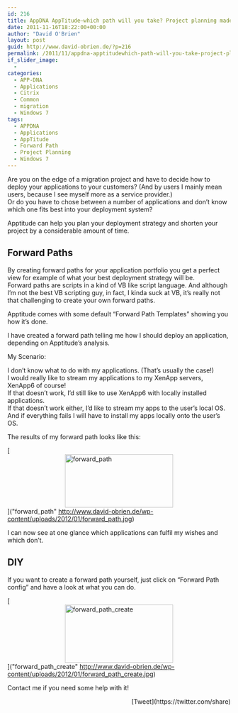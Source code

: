 ```yaml
---
id: 216
title: AppDNA AppTitude–which path will you take? Project planning made easy
date: 2011-11-16T18:22:00+00:00
author: "David O'Brien"
layout: post
guid: http://www.david-obrien.de/?p=216
permalink: /2011/11/appdna-apptitudewhich-path-will-you-take-project-planning-made-easy/
if_slider_image:
  - 
categories:
  - APP-DNA
  - Applications
  - Citrix
  - Common
  - migration
  - Windows 7
tags:
  - APPDNA
  - Applications
  - AppTitude
  - Forward Path
  - Project Planning
  - Windows 7
---
```

Are you on the edge of a migration project and have to decide how to deploy your applications to your customers? (And by users I mainly mean users, because I see myself more as a service provider.)   
Or do you have to chose between a number of applications and don’t know which one fits best into your deployment system?

Apptitude can help you plan your deployment strategy and shorten your project by a considerable amount of time.

## Forward Paths

By creating forward paths for your application portfolio you get a perfect view for example of what your best deployment strategy will be.   
Forward paths are scripts in a kind of VB like script language. And although I’m not the best VB scripting guy, in fact, I kinda suck at VB, it’s really not that challenging to create your own forward paths.

Apptitude comes with some default “Forward Path Templates” showing you how it’s done. 

I have created a forward path telling me how I should deploy an application, depending on Apptitude’s analysis. 

My Scenario:

I don’t know what to do with my applications. (That’s usually the case!)   
I would really like to stream my applications to my XenApp servers, XenApp6 of course!   
If that doesn’t work, I’d still like to use XenApp6 with locally installed applications.   
If that doesn’t work either, I’d like to stream my apps to the user’s local OS.   
And if everything fails I will have to install my apps locally onto the user’s OS.

The results of my forward path looks like this:

[<img style="background-image: none; border-right-width: 0pt; padding-left: 0px; padding-right: 0px; display: block; float: none; border-top-width: 0pt; border-bottom-width: 0pt; margin-left: auto; border-left-width: 0pt; margin-right: auto; padding-top: 0px" class="lightbox" title="forward_path" alt="forward_path" src="http://www.david-obrien.de/wp-content/uploads/2012/01/forward_path_thumb.jpg" width="244" height="120" />]("forward_path" http://www.david-obrien.de/wp-content/uploads/2012/01/forward_path.jpg)

I can now see at one glance which applications can fulfil my wishes and which don’t. 

## 

## DIY

If you want to create a forward path yourself, just click on “Forward Path config” and have a look at what you can do.

[<img style="background-image: none; border-right-width: 0px; padding-left: 0px; padding-right: 0px; display: block; float: none; border-top-width: 0px; border-bottom-width: 0px; margin-left: auto; border-left-width: 0px; margin-right: auto; padding-top: 0px" title="forward_path_create" border="0" alt="forward_path_create" src="http://www.david-obrien.de/wp-content/uploads/2012/01/forward_path_create_thumb.jpg" width="244" height="131" />]("forward_path_create" http://www.david-obrien.de/wp-content/uploads/2012/01/forward_path_create.jpg)

Contact me if you need some help with it!

<div style="float: right; margin-left: 10px;">
  [Tweet](https://twitter.com/share)
</div>

